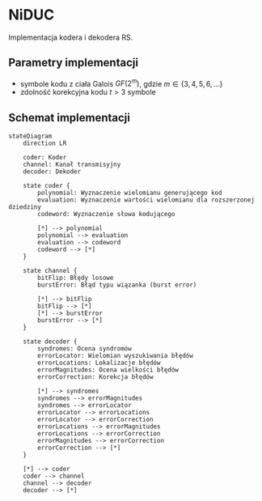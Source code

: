 # NiDUC
Implementacja kodera i dekodera RS.

## Parametry implementacji

- symbole kodu z ciała Galois $GF(2^m)$, gdzie $m \in \{ 3, 4, 5, 6, \dots \}$
- zdolność korekcyjna kodu $t \gt 3$ symbole

## Schemat implementacji

```mermaid
stateDiagram
    direction LR

    coder: Koder
    channel: Kanał transmisyjny
    decoder: Dekoder

    state coder {
        polynomial: Wyznaczenie wielomianu generującego kod
        evaluation: Wyznaczenie wartości wielomianu dla rozszerzonej dziedziny
        codeword: Wyznaczenie słowa kodującego

        [*] --> polynomial
        polynomial --> evaluation
        evaluation --> codeword
        codeword --> [*]
    }

    state channel {
        bitFlip: Błędy losowe
        burstError: Błąd typu wiązanka (burst error)

        [*] --> bitFlip 
        bitFlip --> [*]
        [*] --> burstError
        burstError --> [*]
    }

    state decoder {
        syndromes: Ocena syndromów
        errorLocator: Wielomian wyszukiwania błędów
        errorLocations: Lokalizacje błędów
        errorMagnitudes: Ocena wielkości błędów
        errorCorrection: Korekcja błędów

        [*] --> syndromes
        syndromes --> errorMagnitudes
        syndromes --> errorLocator
        errorLocator --> errorLocations
        errorLocator --> errorCorrection
        errorLocations --> errorMagnitudes
        errorLocations --> errorCorrection
        errorMagnitudes --> errorCorrection
        errorCorrection --> [*]
    }

    [*] --> coder
    coder --> channel
    channel --> decoder
    decoder --> [*]
```
